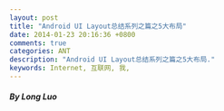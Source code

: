 ```yaml
---
layout: post
title: "Android UI Layout总结系列之篇之5大布局"
date: 2014-01-23 20:16:36 +0800
comments: true
categories: ANT
description: "Android UI Layout总结系列之篇之5大布局."
keywords: Internet, 互联网, 我, 
---
```


#### ***By Long Luo***

















